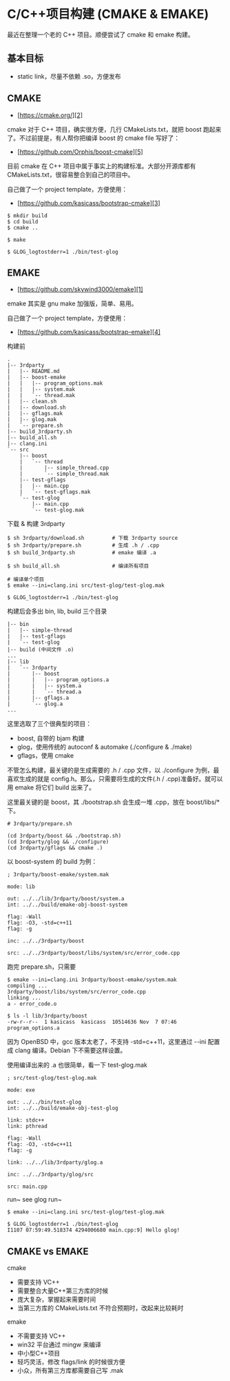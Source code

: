 # C/C++项目构建 (CMAKE & EMAKE)

最近在整理一个老的 C++ 项目。顺便尝试了 cmake 和 emake 构建。


## 基本目标

* static link，尽量不依赖 .so，方便发布


## CMAKE

* [https://cmake.org/][2]

cmake 对于 C++ 项目，确实很方便，几行 CMakeLists.txt，就把 boost 跑起来了。不过前提是，有人帮你把编译 boost 的 cmake file 写好了：

* [https://github.com/Orphis/boost-cmake][5]

目前 cmake 在 C++ 项目中属于事实上的构建标准。大部分开源库都有 CMakeLists.txt，很容易整合到自己的项目中。

自己做了一个 project template，方便使用：

* [https://github.com/kasicass/bootstrap-cmake][3]

```
$ mkdir build
$ cd build
$ cmake ..

$ make

$ GLOG_logtostderr=1 ./bin/test-glog
```


## EMAKE

* [https://github.com/skywind3000/emake][1]

emake 其实是 gnu make 加强版，简单、易用。

自己做了一个 project template，方便使用：

* [https://github.com/kasicass/bootstrap-emake][4]

构建前

```
.
|-- 3rdparty
|   |-- README.md
|   |-- boost-emake
|   |   |-- program_options.mak
|   |   |-- system.mak
|   |   `-- thread.mak
|   |-- clean.sh
|   |-- download.sh
|   |-- gflags.mak
|   |-- glog.mak
|   `-- prepare.sh
|-- build_3rdparty.sh
|-- build_all.sh
|-- clang.ini
`-- src
    |-- boost
    |   `-- thread
    |       |-- simple_thread.cpp
    |       `-- simple_thread.mak
    |-- test-gflags
    |   |-- main.cpp
    |   `-- test-gflags.mak
    `-- test-glog
        |-- main.cpp
        `-- test-glog.mak
```

下载 & 构建 3rdparty

```
$ sh 3rdparty/download.sh         # 下载 3rdparty source
$ sh 3rdparty/prepare.sh          # 生成 .h / .cpp
$ sh build_3rdparty.sh            # emake 编译 .a

$ sh build_all.sh                 # 编译所有项目

# 编译单个项目
$ emake --ini=clang.ini src/test-glog/test-glog.mak

$ GLOG_logtostderr=1 ./bin/test-glog
```

构建后会多出 bin, lib, build 三个目录

```
|-- bin
|   |-- simple-thread
|   |-- test-gflags
|   `-- test-glog
|-- build (中间文件 .o)
...
|-- lib
|   `-- 3rdparty
|       |-- boost
|       |   |-- program_options.a
|       |   |-- system.a
|       |   `-- thread.a
|       |-- gflags.a
|       `-- glog.a
...
```

这里选取了三个很典型的项目：

* boost, 自带的 bjam 构建
* glog，使用传统的 autoconf & automake (./configure & ./make)
* gflags，使用 cmake

不管怎么构建，最关键的是生成需要的 .h / .cpp 文件，以 ./configure 为例，最喜欢生成的就是 config.h。那么，只需要将生成的文件(.h / .cpp)准备好。就可以用 emake 将它们 build 出来了。

这里最关键的是 boost，其 ./bootstrap.sh 会生成一堆 .cpp，放在 boost/libs/* 下。

```shell
# 3rdparty/prepare.sh

(cd 3rdparty/boost && ./bootstrap.sh)
(cd 3rdparty/glog && ./configure)
(cd 3rdparty/gflags && cmake .)
```

以 boost-system 的 build 为例：

```
; 3rdparty/boost-emake/system.mak

mode: lib

out: ../../lib/3rdparty/boost/system.a
int: ../../build/emake-obj-boost-system

flag: -Wall
flag: -O3, -std=c++11
flag: -g

inc: ../../3rdparty/boost

src: ../../3rdparty/boost/libs/system/src/error_code.cpp
```

跑完 prepare.sh，只需要

```
$ emake --ini=clang.ini 3rdparty/boost-emake/system.mak
compiling ...
3rdparty/boost/libs/system/src/error_code.cpp
linking ...
a - error_code.o

$ ls -l lib/3rdparty/boost
-rw-r--r--  1 kasicass  kasicass  10514636 Nov  7 07:46 program_options.a
```

因为 OpenBSD 中，gcc 版本太老了，不支持 -std=c++11，这里通过 --ini 配置成 clang 编译。Debian 下不需要这样设置。

使用编译出来的 .a 也很简单，看一下 test-glog.mak

```
; src/test-glog/test-glog.mak

mode: exe

out: ../../bin/test-glog
int: ../../build/emake-obj-test-glog

link: stdc++
link: pthread

flag: -Wall
flag: -O3, -std=c++11
flag: -g

link: ../../lib/3rdparty/glog.a

inc: ../../3rdparty/glog/src

src: main.cpp
```

run~ see glog run~

```
$ emake --ini=clang.ini src/test-glog/test-glog.mak

$ GLOG_logtostderr=1 ./bin/test-glog                
I1107 07:59:49.518374 4294006680 main.cpp:9] Hello glog!
```


## CMAKE vs EMAKE

cmake

* 需要支持 VC++
* 需要整合大量C++第三方库的时候
* 庞大复杂，掌握起来需要时间
* 当第三方库的 CMakeLists.txt 不符合预期时，改起来比较耗时

emake

* 不需要支持 VC++
* win32 平台通过 mingw 来编译
* 中小型C++项目
* 轻巧灵活，修改 flags/link 的时候很方便
* 小众，所有第三方库都需要自己写 .mak


[1]:https://github.com/skywind3000/emake
[2]:https://cmake.org/
[3]:https://github.com/kasicass/bootstrap-cmake
[4]:https://github.com/kasicass/bootstrap-emake
[5]:https://github.com/Orphis/boost-cmake
